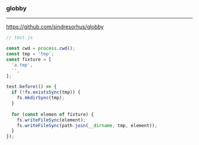 ### globby
---
https://github.com/sindresorhus/globby

```js
// test.js

const cwd = process.cwd();
const tmp = 'tmp';
const fixture = [
  'a.tmp',
  '',
];

test.before(() => {
  if (!fs.existsSync(tmp)) {
    fs.mkdirSync(tmp);
  }
  
  for (const elemen of fixture) {
    fs.writeFileSync(element);
    fs.writeFileSync(path.join(__dirname, tmp, element));
  }
});




```

```
```

```
```


